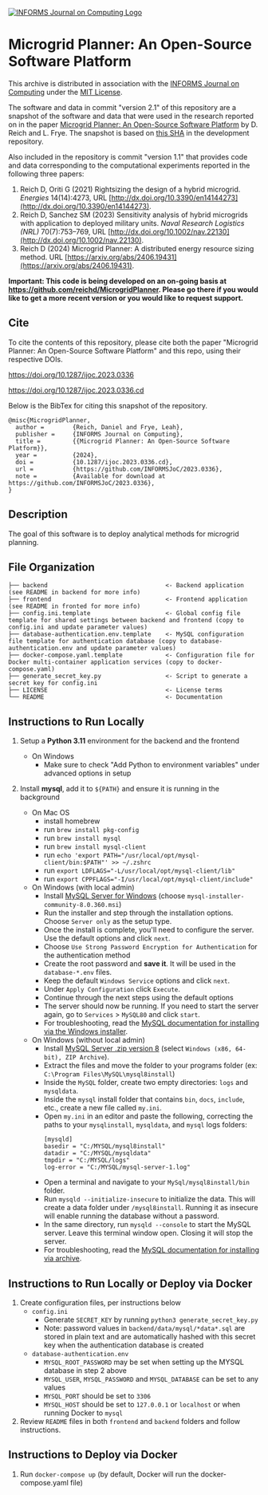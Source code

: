 [![INFORMS Journal on Computing Logo](https://INFORMSJoC.github.io/logos/INFORMS_Journal_on_Computing_Header.jpg)](https://pubsonline.informs.org/journal/ijoc)

# Microgrid Planner: An Open-Source Software Platform

This archive is distributed in association with the [INFORMS Journal on
Computing](https://pubsonline.informs.org/journal/ijoc) under the [MIT License](LICENSE).

The software and data in commit "version 2.1" of this repository are a snapshot of the software and data
that were used in the research reported on in the paper 
[Microgrid Planner: An Open-Source Software Platform](https://doi.org/10.1287/ijoc.2023.0336) by D. Reich and L. Frye. 
The snapshot is based on 
[this SHA](https://github.com/reichd/MicrogridPlanner/commit/e7e02cd217c91c6bdc6ee00170ce63e59920b315) 
in the development repository.

Also included in the repository is commit "version 1.1" that provides code and data corresponding to the computational experiments reported in the following three papers:

1. Reich D, Oriti G (2021) Rightsizing the design of a hybrid microgrid. *Energies* 14(14):4273, URL [http://dx.doi.org/10.3390/en14144273](http://dx.doi.org/10.3390/en14144273).
2. Reich D, Sanchez SM (2023) Sensitivity analysis of hybrid microgrids with application to deployed military units. *Naval Research Logistics (NRL)* 70(7):753–769, URL [http://dx.doi.org/10.1002/nav.22130](http://dx.doi.org/10.1002/nav.22130).
3. Reich D (2024) Microgrid Planner: A distributed energy resource sizing method. URL [https://arxiv.org/abs/2406.19431](https://arxiv.org/abs/2406.19431).

**Important: This code is being developed on an on-going basis at 
https://github.com/reichd/MicrogridPlanner. Please go there if you would like to
get a more recent version or you would like to request support.**

## Cite

To cite the contents of this repository, please cite both the paper "Microgrid Planner: An Open-Source Software Platform" and this repo, using their respective DOIs.

https://doi.org/10.1287/ijoc.2023.0336

https://doi.org/10.1287/ijoc.2023.0336.cd

Below is the BibTex for citing this snapshot of the repository.

```
@misc{MicrogridPlanner,
  author =        {Reich, Daniel and Frye, Leah},
  publisher =     {INFORMS Journal on Computing},
  title =         {{Microgrid Planner: An Open-Source Software Platform}},
  year =          {2024},
  doi =           {10.1287/ijoc.2023.0336.cd},
  url =           {https://github.com/INFORMSJoC/2023.0336},
  note =          {Available for download at https://github.com/INFORMSJoC/2023.0336},
}  
```

## Description

The goal of this software is to deploy analytical methods for microgrid planning.

## File Organization

    ├── backend                                 <- Backend application (see README in backend for more info)
    ├── frontend                                <- Frontend application (see README in fronted for more info)
    ├── config.ini.template                     <- Global config file template for shared settings between backend and frontend (copy to config.ini and update parameter values)
    ├── database-authentication.env.template    <- MySQL configuration file template for authentication database (copy to database-authentication.env and update parameter values)
    ├── docker-compose.yaml.template            <- Configuration file for Docker multi-container application services (copy to docker-compose.yaml)
    ├── generate_secret_key.py                  <- Script to generate a secret key for config.ini
    ├── LICENSE                                 <- License terms
    └── README                                  <- Documentation


## Instructions to Run Locally

1. Setup a **Python 3.11** environment for the backend and the frontend
    - On Windows
      - Make sure to check "Add Python to environment variables" under advanced options in setup
    
2. Install **mysql**, add it to `${PATH}` and ensure it is running in the background
    - On Mac OS
        - install homebrew
        - run `brew install pkg-config`
        - run `brew install mysql`
        - run `brew install mysql-client`
        - run `echo 'export PATH="/usr/local/opt/mysql-client/bin:$PATH"' >> ~/.zshrc`
        - run `export LDFLAGS="-L/usr/local/opt/mysql-client/lib"`
        - run `export CPPFLAGS="-I/usr/local/opt/mysql-client/include"`
    - On Windows (with local admin)
        - Install [MySQL Server for Windows](https://dev.mysql.com/downloads/installer/) (choose `mysql-installer-community-8.0.360.msi`)
        - Run the installer and step through the installation options. Choose `Server only` as the setup type. 
        - Once the install is complete, you'll need to configure the server. Use the default options and click `next`.
        - Choose `Use Strong Password Encryption for Authentication` for the authentication method
        - Create the root password and **save it**. It will be used in the `database-*.env` files.
        - Keep the default `Windows Service` options and click `next`.
        - Under `Apply Configuration` click `Execute`.
        - Continue through the next steps using the default options
        - The server should now be running. If you need to start the server again, go to `Services` > `MySQL80` and click `start`.
        - For troubleshooting, read the [MySQL documentation for installing via the Windows installer](https://dev.mysql.com/doc/refman/8.3/en/windows-installation.html).
    - On Windows (without local admin)
        - Install [MySQL Server .zip version 8](https://dev.mysql.com/downloads/mysql/) (select `Windows (x86, 64-bit), ZIP Archive`).
        - Extract the files and move the folder to your programs folder (ex: `C:\Program Files\MySQL\mysql8install`)
        - Inside the `MySQL` folder, create two empty directories: `logs` and `mysqldata`.
        - Inside the `mysql` install folder that contains `bin`, `docs`, `include`, etc., create a new file called `my.ini`.
        - Open `my.ini` in an editor and paste the following, correcting the paths to your `mysqlinstall`, `mysqldata`, and `mysql` logs folders:
            ```
            [mysqld]
            basedir = "C:/MYSQL/mysql8install"
            datadir = "C:/MYSQL/mysqldata"
            tmpdir = "C:/MYSQL/logs"
            log-error = "C:/MYSQL/mysql-server-1.log"
            ```     
        - Open a terminal and navigate to your `MySql/mysql8install/bin` folder.
        - Run `mysqld --initialize-insecure` to initialize the data. This will create a data folder under `/mysql8install`. Running it as insecure will enable running the database without a password.
        - In the same directory, run `mysqld --console` to start the MySQL server. Leave this terminal window open. Closing it will stop the server. 
        - For troubleshooting, read the [MySQL documentation for installing via archive](https://dev.mysql.com/doc/mysql-installation-excerpt/5.7/en/windows-install-archive.html).


## Instructions to Run Locally or Deploy via Docker

1. Create configuration files, per instructions below
    - `config.ini`
        - Generate `SECRET_KEY` by running `python3 generate_secret_key.py`
        - Note: password values in `backend/data/mysql/*data*.sql` are stored in plain text and are automatically hashed with this secret key when the authentication database is created
    - `database-authentication.env`
        - `MYSQL_ROOT_PASSWORD` may be set when setting up the MYSQL database in step 2 above 
        - `MYSQL_USER`, `MYSQL_PASSWORD` and `MYSQL_DATABASE` can be set to any values
        - `MYSQL_PORT` should be set to `3306`
        - `MYSQL_HOST` should be set to `127.0.0.1` or `localhost` or when running Docker to `mysql`
2. Review `README` files in both `frontend` and `backend` folders and follow instructions.


## Instructions to Deploy via Docker

1. Run `docker-compose up` (by default, Docker will run the docker-compose.yaml file)
